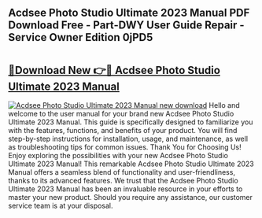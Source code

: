 ## Acdsee Photo Studio Ultimate 2023 Manual PDF Download Free - Part-DWY User Guide Repair - Service Owner Edition 0jPD5

# <h2><a href="http://bc98649.oget.top/?id=Acdsee+Photo+Studio+Ultimate+2023+Manual">🔗Download New 👉🔴 Acdsee Photo Studio Ultimate 2023 Manual</a></h2>

[![Acdsee Photo Studio Ultimate 2023 Manual new download](https://i.imgur.com/5g1atiW.png)](http://bc98649.oget.top/?id=Acdsee+Photo+Studio+Ultimate+2023+Manual)
Hello and welcome to the user manual for your brand new Acdsee Photo Studio Ultimate 2023 Manual. This guide is specifically designed to familiarize you with the features, functions, and benefits of your product. You will find step-by-step instructions for installation, usage, and maintenance, as well as troubleshooting tips for common issues. Thank You for Choosing Us! Enjoy exploring the possibilities with your new Acdsee Photo Studio Ultimate 2023 Manual! This remarkable Acdsee Photo Studio Ultimate 2023 Manual offers a seamless blend of functionality and user-friendliness, thanks to its advanced features. We trust that the Acdsee Photo Studio Ultimate 2023 Manual has been an invaluable resource in your efforts to master your new product. Should you require any assistance, our customer service team is at your disposal.
